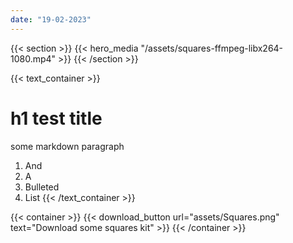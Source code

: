 ```yaml
---
date: "19-02-2023"
---
```

{{< section >}}
    {{< hero_media "/assets/squares-ffmpeg-libx264-1080.mp4" >}}
{{< /section >}}

{{< text_container >}}
# **h1** test **title**

some markdown paragraph

1. And
1. A
1. Bulleted
1. List
{{< /text_container >}}

{{< container >}}
    {{< download_button url="assets/Squares.png" text="Download some squares kit" >}}
{{< /container >}}

